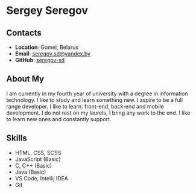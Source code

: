# Sergey Seregov #

## Contacts ##

- **Location**: Gomel, Belarus
- **Email**: seregov.sd@yandex.by
- **GitHub**: [seregov-sd](https://github.com/seregov-sd)

## About My ##

I am currently in my fourth year of university with a degree
in information technology. I like to study and learn something new.
I aspire to be a full range developer. I like to learn: front-end,
back-end and mobile development. I do not rest on my laurels,
I bring any work to the end. I like to learn new ones and constantly support.

## Skills ##

- HTML, CSS, SCSS
- JavaScript (Basic)
- C, C++ (Basic)
- Java (Basic)
- VS Code, Intellij IDEA
- Git
